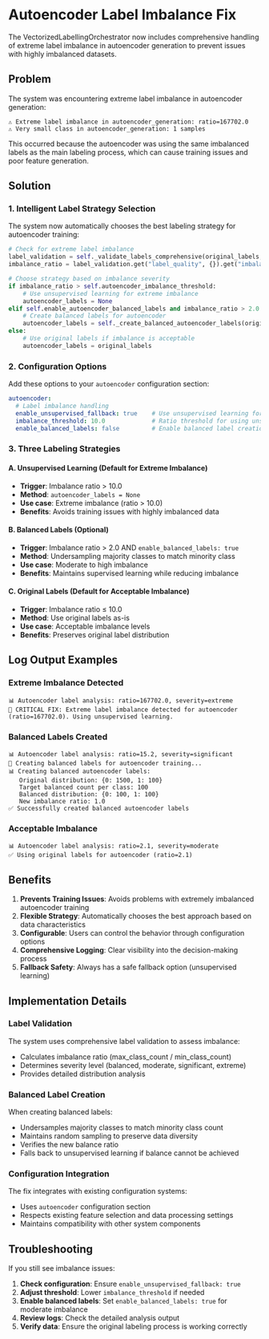 # Autoencoder Label Imbalance Fix

The VectorizedLabellingOrchestrator now includes comprehensive handling of extreme label imbalance in autoencoder generation to prevent issues with highly imbalanced datasets.

## Problem

The system was encountering extreme label imbalance in autoencoder generation:
```
⚠️ Extreme label imbalance in autoencoder_generation: ratio=167702.0
⚠️ Very small class in autoencoder_generation: 1 samples
```

This occurred because the autoencoder was using the same imbalanced labels as the main labeling process, which can cause training issues and poor feature generation.

## Solution

### 1. Intelligent Label Strategy Selection

The system now automatically chooses the best labeling strategy for autoencoder training:

```python
# Check for extreme label imbalance
label_validation = self._validate_labels_comprehensive(original_labels, "autoencoder_generation")
imbalance_ratio = label_validation.get("label_quality", {}).get("imbalance_ratio", 1.0)

# Choose strategy based on imbalance severity
if imbalance_ratio > self.autoencoder_imbalance_threshold:
    # Use unsupervised learning for extreme imbalance
    autoencoder_labels = None
elif self.enable_autoencoder_balanced_labels and imbalance_ratio > 2.0:
    # Create balanced labels for autoencoder
    autoencoder_labels = self._create_balanced_autoencoder_labels(original_labels)
else:
    # Use original labels if imbalance is acceptable
    autoencoder_labels = original_labels
```

### 2. Configuration Options

Add these options to your `autoencoder` configuration section:

```yaml
autoencoder:
  # Label imbalance handling
  enable_unsupervised_fallback: true    # Use unsupervised learning for extreme imbalance
  imbalance_threshold: 10.0             # Ratio threshold for using unsupervised learning
  enable_balanced_labels: false         # Enable balanced label creation
```

### 3. Three Labeling Strategies

#### A. Unsupervised Learning (Default for Extreme Imbalance)
- **Trigger**: Imbalance ratio > 10.0
- **Method**: `autoencoder_labels = None`
- **Use case**: Extreme imbalance (ratio > 10.0)
- **Benefits**: Avoids training issues with highly imbalanced data

#### B. Balanced Labels (Optional)
- **Trigger**: Imbalance ratio > 2.0 AND `enable_balanced_labels: true`
- **Method**: Undersampling majority classes to match minority class
- **Use case**: Moderate to high imbalance
- **Benefits**: Maintains supervised learning while reducing imbalance

#### C. Original Labels (Default for Acceptable Imbalance)
- **Trigger**: Imbalance ratio ≤ 10.0
- **Method**: Use original labels as-is
- **Use case**: Acceptable imbalance levels
- **Benefits**: Preserves original label distribution

## Log Output Examples

### Extreme Imbalance Detected
```
📊 Autoencoder label analysis: ratio=167702.0, severity=extreme
🚨 CRITICAL FIX: Extreme label imbalance detected for autoencoder (ratio=167702.0). Using unsupervised learning.
```

### Balanced Labels Created
```
📊 Autoencoder label analysis: ratio=15.2, severity=significant
🔄 Creating balanced labels for autoencoder training...
📊 Creating balanced autoencoder labels:
   Original distribution: {0: 1500, 1: 100}
   Target balanced count per class: 100
   Balanced distribution: {0: 100, 1: 100}
   New imbalance ratio: 1.0
✅ Successfully created balanced autoencoder labels
```

### Acceptable Imbalance
```
📊 Autoencoder label analysis: ratio=2.1, severity=moderate
✅ Using original labels for autoencoder (ratio=2.1)
```

## Benefits

1. **Prevents Training Issues**: Avoids problems with extremely imbalanced autoencoder training
2. **Flexible Strategy**: Automatically chooses the best approach based on data characteristics
3. **Configurable**: Users can control the behavior through configuration options
4. **Comprehensive Logging**: Clear visibility into the decision-making process
5. **Fallback Safety**: Always has a safe fallback option (unsupervised learning)

## Implementation Details

### Label Validation
The system uses comprehensive label validation to assess imbalance:
- Calculates imbalance ratio (max_class_count / min_class_count)
- Determines severity level (balanced, moderate, significant, extreme)
- Provides detailed distribution analysis

### Balanced Label Creation
When creating balanced labels:
- Undersamples majority classes to match minority class count
- Maintains random sampling to preserve data diversity
- Verifies the new balance ratio
- Falls back to unsupervised learning if balance cannot be achieved

### Configuration Integration
The fix integrates with existing configuration systems:
- Uses `autoencoder` configuration section
- Respects existing feature selection and data processing settings
- Maintains compatibility with other system components

## Troubleshooting

If you still see imbalance issues:

1. **Check configuration**: Ensure `enable_unsupervised_fallback: true`
2. **Adjust threshold**: Lower `imbalance_threshold` if needed
3. **Enable balanced labels**: Set `enable_balanced_labels: true` for moderate imbalance
4. **Review logs**: Check the detailed analysis output
5. **Verify data**: Ensure the original labeling process is working correctly 